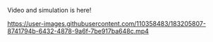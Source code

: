 Video and simulation is here!


https://user-images.githubusercontent.com/110358483/183205807-8741794b-6432-4878-9a6f-7be917ba648c.mp4

